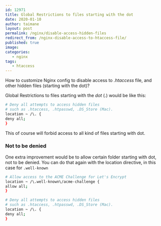```yaml
---
id: 12971
title: Global Restrictions to files starting with the dot
date: 2020-01-10
author: taimane
layout: post
permalink: /nginx/disable-access-hidden-files
redirect_from: /nginx-disable-access-to-htaccess-file/
published: true
image: 
categories:
   - nginx
tags:
   - htaccess
---
```

How to customize Nginx config to disable access to _.htaccess_ file, and other hidden files (starting with the dot)?


Global Restrictions to files starting with the _dot_ (.) would be like this:

```bash
# Deny all attempts to access hidden files
# such as .htaccess, .htpasswd, .DS_Store (Mac).
location ~ /\. {
deny all;
}
```
This of course will forbid access to all kind of files starting with dot.

### Not to be denied

One extra improvement would be to allow certain folder starting with dot, not to be denied. You can do that again with the location directive, in this case for `.well-known`

```bash
# Allow access to the ACME Challenge for Let's Encrypt
location ~ /\.well-known\/acme-challenge {
allow all;
}

# Deny all attempts to access hidden files
# such as .htaccess, .htpasswd, .DS_Store (Mac).
location ~ /\. {
deny all;
}
```
